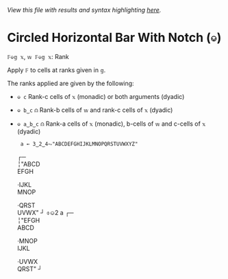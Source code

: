 *View this file with results and syntax highlighting [here](https://mlochbaum.github.io/BQN/help/⎉rank.html).*

# Circled Horizontal Bar With Notch (`⎉`)

`𝔽⎉𝕘 𝕩`, `𝕨 𝔽⎉𝕘 𝕩`: Rank

Apply `𝔽` to cells at ranks given in `𝕘`.

The ranks applied are given by the following:

- `⎉ c`    Rank-c cells of `𝕩` (monadic) or both arguments (dyadic)
- `⎉ b‿c`   ⍝ Rank-b cells of `𝕨` and rank-c cells of `𝕩` (dyadic)
- `⎉ a‿b‿c`   ⍝ Rank-a cells of `𝕩` (monadic), b-cells of `𝕨` and c-cells of `𝕩` (dyadic)


       a ← 3‿2‿4⥊"ABCDEFGHIJKLMNOPQRSTUVWXYZ"
    ┌─      
    ╎"ABCD  
      EFGH  
            
     ·IJKL  
      MNOP  
            
     ·QRST  
      UVWX" 
           ┘
       ⌽⎉2 a
    ┌─      
    ╎"EFGH  
      ABCD  
            
     ·MNOP  
      IJKL  
            
     ·UVWX  
      QRST" 
           ┘

